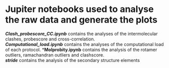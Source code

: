 # Jupiter notebooks used to analyse the raw data and generate the plots

***Clash_probescore_CC.ipynb*** contains the analyses of the intermolecular clashes, probescore and cross-correlation.  
***Computational_load.ipynb*** contains the analyses of the computational load of each protocol.
***Molprobity.ipynb** contains the analysis of the rotamer outliers, ramachandran outliers and clashscore.  
***stride*** contains the analysis of the secondary structure elements
